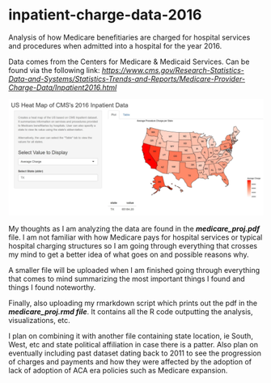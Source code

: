# inpatient-charge-data-2016

Analysis of how Medicare benefitiaries are charged for hospital services and procedures when admitted into a hospital for the year 2016. 

Data comes from the Centers for Medicare & Medicaid Services. Can be found via the following link: 
*https://www.cms.gov/Research-Statistics-Data-and-Systems/Statistics-Trends-and-Reports/Medicare-Provider-Charge-Data/Inpatient2016.html*


![alt text](https://github.com/Antonio-Avila/inpatient-charge-data-2016/blob/master/shinyimage.png)


My thoughts as I am analyzing the data are found in the **_medicare_proj.pdf_** file. 
I am not familiar with how Medicare pays for hospital services or typical hospital charging structures so I am going 
through everything that crosses my mind to get a better idea of what goes on and possible reasons why. 

A smaller file will be uploaded when I am finished going through everything that comes to mind summarizing the most important
 things I found and things I found noteworthy. 


Finally, also uploading my rmarkdown script which prints out the pdf in the **_medicare_proj.rmd file_**. 
It contains all the R code outputting the analysis, visualizations, etc.


I plan on combining it with another file containing state location, ie South, West, etc and state political affiliation 
in case there is a patter. Also plan on eventually including past dataset dating back to 2011 to see the progression of 
charges and payments and how they were affected by the adoption of lack of adoption of ACA era policies such as Medicare 
expansion. 

